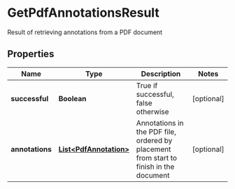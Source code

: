 

# GetPdfAnnotationsResult

Result of retrieving annotations from a PDF document

## Properties

| Name | Type | Description | Notes |
|------------ | ------------- | ------------- | -------------|
|**successful** | **Boolean** | True if successful, false otherwise |  [optional] |
|**annotations** | [**List&lt;PdfAnnotation&gt;**](PdfAnnotation.md) | Annotations in the PDF file, ordered by placement from start to finish in the document |  [optional] |



